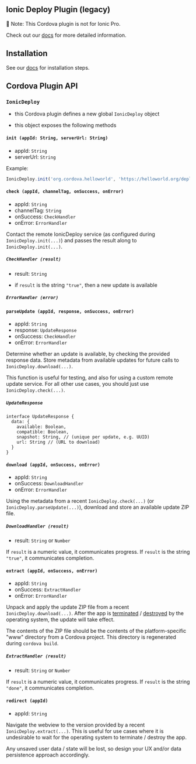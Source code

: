 ## Ionic Deploy Plugin (legacy)

:memo: Note: This Cordova plugin is not for Ionic Pro.

Check out our [docs](https://docs.ionic.io/services/deploy/) for more detailed information.

## Installation

See our [docs](https://docs.ionic.io/services/deploy/) for installation steps.

## Cordova Plugin API


### `IonicDeploy`

- this Cordova plugin defines a new global `IonicDeploy` object

- this object exposes the following methods


#### `init (appId: String, serverUrl: String)`

- appId: `String`
- serverUrl: `String`

Example:

```js
IonicDeploy.init('org.cordova.helloworld', 'https://helloworld.org/deploy')
```


#### `check (appId, channelTag, onSuccess, onError)`

- appId: `String`
- channelTag: `String`
- onSuccess: `CheckHandler`
- onError: `ErrorHandler`

Contact the remote IonicDeploy service (as configured during `IonicDeploy.init(...)`) and passes the result along to `IonicDeploy.init(...)`.


##### `CheckHandler (result)`

- result: `String`

- if `result` is the string `"true"`, then a new update is available


##### `ErrorHandler (error)`


#### `parseUpdate (appId, response, onSuccess, onError)`

- appId: `String`
- response: `UpdateResponse`
- onSuccess: `CheckHandler`
- onError: `ErrorHandler`

Determine whether an update is available, by checking the provided response data. Store metadata from available updates for future calls to `IonicDeploy.download(...)`.

This function is useful for testing, and also for using a custom remote update service. For all other use cases, you should just use `IonicDeploy.check(...)`.


##### `UpdateResponse`

```
interface UpdateResponse {
  data: {
    available: Boolean,
    compatible: Boolean,
    snapshot: String, // (unique per update, e.g. UUID)
    url: String // (URL to download)
  }
}
```


#### `download (appId, onSuccess, onError)`

- appId: `String`
- onSuccess: `DownloadHandler`
- onError: `ErrorHandler`

Using the metadata from a recent `IonicDeploy.check(...)` (or `IonicDeploy.parseUpdate(...)`), download and store an available update ZIP file.


##### `DownloadHandler (result)`

- result: `String` or `Number`

If `result` is a numeric value, it communicates progress. If `result` is the string `"true"`, it communicates completion.


#### `extract (appId, onSuccess, onError)`

- appId: `String`
- onSuccess: `ExtractHandler`
- onError: `ErrorHandler`

Unpack and apply the update ZIP file from a recent `IonicDeploy.download(...)`. After the app is [terminated](https://developer.apple.com/library/ios/documentation/iPhone/Conceptual/iPhoneOSProgrammingGuide/TheAppLifeCycle/TheAppLifeCycle.html#//apple_ref/doc/uid/TP40007072-CH2-SW7) / [destroyed](https://developer.android.com/reference/android/app/Activity.html#onDestroy()) by the operating system, the update will take effect.

The contents of the ZIP file should be the contents of the platform-specific "www" directory from a Cordova project. This directory is regenerated during `cordova build`.


##### `ExtractHandler (result)`

- result: `String` or `Number`

If `result` is a numeric value, it communicates progress. If `result` is the string `"done"`, it communicates completion.


#### `redirect (appId)`

- appId: `String`

Navigate the webview to the version provided by a recent `IonicDeploy.extract(...)`. This is useful for use cases where it is undesirable to wait for the operating system to terminate / destroy the app.

Any unsaved user data / state will be lost, so design your UX and/or data persistence approach accordingly.
